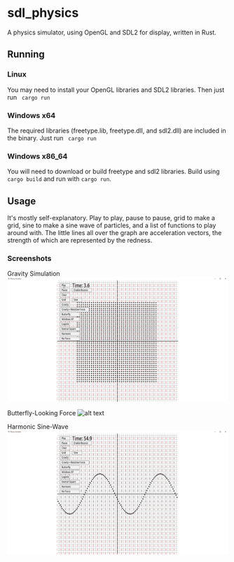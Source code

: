 # sdl_physics
A physics simulator, using OpenGL and SDL2 for display, written in Rust.

## Running
### Linux
You may need to install your OpenGL libraries and SDL2 libraries. Then just run 
` cargo run`
### Windows x64
The required libraries (freetype.lib, freetype.dll, and sdl2.dll) are included in the binary. Just run 
` cargo run`
### Windows x86_64
You will need to download or build freetype and sdl2 libraries. Build using ` cargo build` and run with `cargo run`.

## Usage
It's mostly self-explanatory. Play to play, pause to pause, grid to make a grid, sine to make a sine wave of particles, and a list of functions to play around with. The little lines all over the graph are acceleration vectors, the strength of which are represented by the redness.

### Screenshots
Gravity Simulation
![alt text](https://raw.githubusercontent.com/PerpetualColor/sdl_physics/master/screenshots/gravity.gif "Gravity Simulation")

Butterfly-Looking Force
![alt text](https://raw.githubusercontent.com/PerpetualColor/sdl_physics/master/screenshots/butterfly.gif "Butterfly Simulation")

Harmonic Sine-Wave
![alt text](https://raw.githubusercontent.com/PerpetualColor/sdl_physics/master/screenshots/harmonic_sine.gif "Harmonic Sine Wave Simulation")
